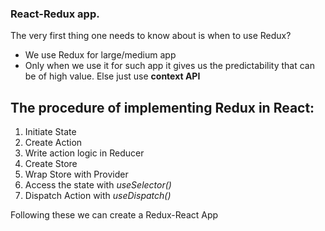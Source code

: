 ### React-Redux app.

The very first thing one needs to know about is when to use Redux?
- We use Redux for large/medium app
- Only when we use it for such app it gives us the predictability that can be of high value. Else just use **context API**

## The procedure of implementing Redux in React:

1. Initiate State
2. Create Action
3. Write action logic in Reducer
4. Create Store
5. Wrap Store with Provider
6. Access the state with *useSelector()*
7. Dispatch Action with *useDispatch()*

Following these we can create a Redux-React App